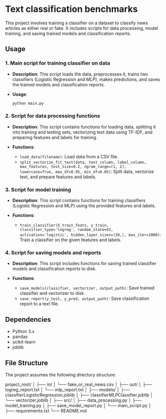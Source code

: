 # Text classification benchmarks

This project involves training a classifier on a dataset to classify news articles as either real or fake. It includes scripts for data processing, model training, and saving trained models and classification reports.

## Usage

### 1. Main script for training classifier on data

- **Description**: This script loads the data, preprocesses it, trains two classifiers (Logistic Regression and MLP), makes predictions, and saves the trained models and classification reports.

- **Usage**:
  ```python
  python main.py
  ```

### 2. Script for data processing functions

- **Description**: This script contains functions for loading data, splitting it into training and testing sets, vectorizing text data using TF-IDF, and preparing features and labels for training.

- **Functions**:
  - `load_data(filename)`: Load data from a CSV file.
  - `split_vectorize_fit_text(data, text_column, label_column, max_features, test_size=0.2, ngram_range=(1, 2), lowercase=True, max_df=0.95, min_df=0.05)`: Split data, vectorize text, and prepare features and labels.

### 3. Script for model training

- **Description**: This script contains functions for training classifiers (Logistic Regression and MLP) using the provided features and labels.

- **Functions**:
  - `train_classifier(X_train_feats, y_train, classifier_type='logreg', random_state=42, activation='logistic', hidden_layer_sizes=(20,), max_iter=1000)`: Train a classifier on the given features and labels.

### 4. Script for saving models and reports

- **Description**: This script includes functions for saving trained classifier models and classification reports to disk.

- **Functions**:
  - `save_models(classifier, vectorizer, output_path)`: Save trained classifier and vectorizer to disk.
  - `save_report(y_test, y_pred, output_path)`: Save classification report to a text file.

## Dependencies

- Python 3.x
- pandas
- scikit-learn
- joblib

## File Structure

The project assumes the following directory structure:

project_root/
│
├── in/
│ └── fake_or_real_news.csv
│
├── out/
│ ├── logreg_report.txt
│ └── mlp_report.txt
│
├── models/
│ ├── classifierLogisticRegression.joblib
│ ├── classifierMLPClassifier.joblib
│ └── vectorizer.joblib
│
├── src/
│ ├── data_processing.py
│ ├── model_training.py
│ ├── save_model_report.py
│ └── main_script.py
│
├── requirements.txt
└── README.md